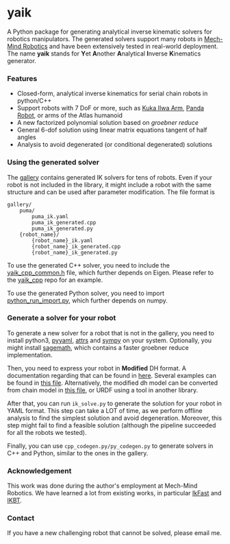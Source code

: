 # yaik

A Python package for generating analytical inverse kinematic solvers for robotics manipulators. The generated solvers support many robots in [Mech-Mind Robotics](https://www.mech-mind.com/) and have been extensively tested in real-world deployment. The name **yaik** stands for **Y**et **A**nother **A**nalytical **I**nverse **K**inematics generator.

### Features

- Closed-form, analytical inverse kinematics for serial chain robots in python/C++
- Support robots with 7 DoF or more, such as [Kuka IIwa Arm](./gallery/kuka_iiwa), [Panda Robot](./gallery/franka_panda), or arms of the Atlas humanoid
- A new factorized polynomial solution based on *groebner reduce*
- General 6-dof solution using linear matrix equations tangent of half angles
- Analysis to avoid degenerated (or conditional degenerated) solutions

### Using the generated solver

The [gallery](./gallery) contains generated IK solvers for tens of robots. Even if your robot is not included in the library, it might include a robot with the same structure and can be used after parameter modification. The file format is

```
gallery/
    puma/
        puma_ik.yaml
        puma_ik_generated.cpp
        puma_ik_generated.py
    {robot_name}/
        {robot_name}_ik.yaml
        {robot_name}_ik_generated.cpp
        {robot_name}_ik_generated.py
```

To use the generated C++ solver, you need to include the [yaik_cpp_common.h](./yaik_cpp_common.h) file, which further depends on Eigen. Please refer to the [yaik_cpp](https://bitbucket.org/gaowei19951004/yaik_cpp/src/master/) repo for an example.

To use the generated Python solver, you need to import [python_run_import.py](./python_run_import.py), which further depends on numpy.

### Generate a solver for your robot

To generate a new solver for a robot that is not in the gallery, you need to install python3, [pyyaml](https://github.com/yaml/pyyaml), [attrs](https://www.attrs.org/en/stable/index.html) and [sympy](https://github.com/sympy/sympy/wiki/Download-Installation) on your system. Optionally, you might install [sagemath](https://www.sagemath.org/index.html), which contains a faster groebner reduce implementation.

Then, you need to express your robot in **Modified** DH format. A documentation regarding that can be found in [here](./docs/modified_dh.md). Several examples can be found in [this file](./fk/robot_models.py). Alternatively, the modified dh model can be converted from chain model in [this file](./fk/chain_models.py), or URDF using a tool in another library.

After that, you can run `ik_solve.py` to generate the solution for your robot in YAML format. This step can take a LOT of time, as we perform offline analysis to find the simplest solution and avoid degeneration. Moreover, this step might fail to find a feasible solution (although the pipeline succeeded for all the robots we tested).

Finally, you can use `cpp_codegen.py/py_codegen.py` to generate solvers in C++ and Python, similar to the ones in the gallery.

### Acknowledgement

This work was done during the author's employment at Mech-Mind Robotics. We have learned a lot from existing works, in particular [IkFast](https://github.com/rdiankov/openrave) and [IKBT](https://github.com/uw-biorobotics/IKBT).

### Contact

If you have a new challenging robot that cannot be solved, please email me.
